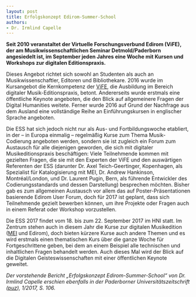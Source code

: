 ```yaml
---
layout: post
title: Erfolgskonzept Edirom-Summer-School
authors:
- Dr. Irmlind Capelle
---
```


**Seit 2010 veranstaltet der Virtuelle Forschungsverbund Edirom (ViFE), der am Musikwissenschaftlichen Seminar Detmold/Paderborn angesiedelt ist, im September jeden Jahres eine Woche mit Kursen und Workshops zur digitalen Editionspraxis.**  

Dieses Angebot richtet sich sowohl an Studenten als auch an Musikwissenschaftler, Editoren und Bibliothekare. 2016 wurde im Kursangebot die Kernkompetenz der [ViFE], die Ausbildung im Bereich
digitaler Musik-Editionspraxis, betont. Andererseits wurde erstmals eine öffentliche Keynote angeboten, die den Blick auf allgemeinere Fragen der Digital Humanities weitete.
Ferner wurde 2016 auf Grund der Nachfrage aus dem Ausland eine vollständige Reihe an Einführungskursen in englischer Sprache angeboten.  

Die ESS hat sich jedoch nicht nur als Aus- und Fortbildungswoche etabliert, in der – in Europa einmalig – regelmäßig Kurse zum Thema Musik-Codierung angeboten werden, sondern sie ist zugleich ein Forum
zum Austausch für alle diejenigen geworden, die sich mit digitaler Musikeditionspraxis beschäftigen: Viele Teilnehmende kommen mit gezielten Fragen, die sie mit den Experten der ViFE und den auswärtigen
Referenten der ESS (darunter Dr. Axel Teich-Geertinger, Kopenhagen, als Spezialist für Katalogisierung mit MEI, Dr. Andrew Hankinson, Montréal/London, und Dr. Laurent Pugin, Bern, als führende Entwickler
des Codierungsstandards und dessen Darstellung) besprechen möchten. Bisher gab es zum allgemeinen Austausch vor allem das auf Poster-Präsentationen basierende Edirom User Forum, doch für 2017 ist geplant, dass
sich Teilnehmende gezielt bewerben können, um ihre Projekte oder Fragen auch in einem Referat oder Workshop vorzustellen.  

Die ESS 2017 findet vom 18. bis zum 22. September 2017 im HNI statt. Im Zentrum stehen auch in diesem Jahr die Kurse zur digitalen Musikedition ([MEI] und Edirom), doch bieten kürzere Kurse auch andere
Themen und es wird erstmals einen thematischen Kurs über die ganze Woche für Fortgeschrittene geben, bei dem an einem Beispiel alle technischen und inhaltlichen Fragen behandelt werden.
Auch dieses Mal wird der Blick auf die Digitalen Geisteswissenschaften mit einer öffentlichen Keynote geweitet.  

*Der vorstehende Bericht „Erfolgskonzept Edirom-Summer-School“ von Dr. Irmlind Capelle erschien ebenfalls in der Paderborner Universitätszeitschrift ([puz]), 1/2017, S. 106.*

[puz]: https://digital.ub.uni-paderborn.de/up/periodical/structure/2918962
[ViFE]: https://edirom.de/
[MEI]: https://music-encoding.org/
